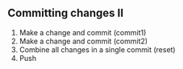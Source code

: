 ## Committing changes II
1. Make a change and commit (commit1)
2. Make a change and commit (commit2)
3. Combine all changes in a single commit (reset)
4. Push
